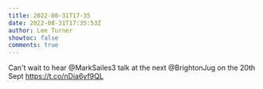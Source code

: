 ```yaml
---
title: 2022-08-31T17-35
date: 2022-08-31T17:35:53Z
author: Lee Turner
showtoc: false
comments: true
---
```


Can't wait to hear @MarkSailes3 talk at the next @BrightonJug on the 20th Sept https://t.co/nDia6yf9QL

